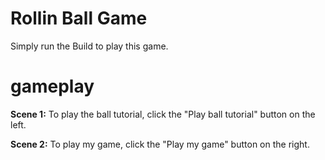 # Rollin Ball Game

Simply run the Build to play this game.

# gameplay

**Scene 1:** To play the ball tutorial, click the "Play ball tutorial" button on the left.

**Scene 2:** To play my game, click the "Play my game" button on the right.
